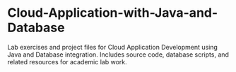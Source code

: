 # Cloud-Application-with-Java-and-Database
Lab exercises and project files for Cloud Application Development using Java and Database integration. Includes source code, database scripts, and related resources for academic lab work.
